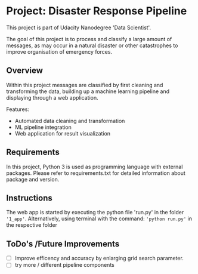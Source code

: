 # Project: Disaster Response Pipeline

This project is part of Udacity Nanodegree 'Data Scientist'.

The goal of this project is to process and classify a large amount of messages, as may occur in a 
natural disaster or other catastrophes to improve organisation of emergency forces.

## Overview

Within this project messages are classified by first cleaning and transforming the data, building up a 
machine learning pipeline and displaying through a web application. 

Features:

- Automated data cleaning and transformation
- ML pipeline integration
- Web application for result visualization

## Requirements

In this project, Python 3 is used as programming language with external packages. Please refer to 
requirements.txt for detailed information about package and version.

## Instructions

The web app is started by executing the python file 'run.py' in the folder `'1_app'`. Alternatively, using
terminal with the command: `'python run.py'` in the respective folder

## ToDo's /Future Improvements

- [ ] Improve efficency and accuracy by enlarging grid search parameter.
- [ ] try more / different pipeline components
